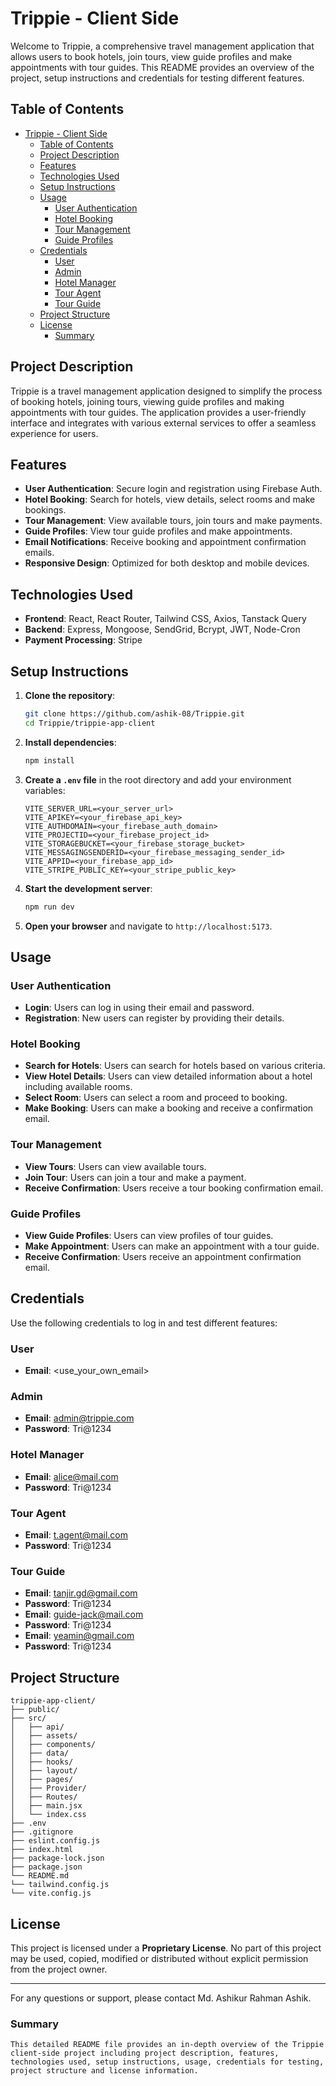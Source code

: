 # Trippie - Client Side

Welcome to Trippie, a comprehensive travel management application that allows users to book hotels, join tours, view guide profiles and make appointments with tour guides. This README provides an overview of the project, setup instructions and credentials for testing different features.

## Table of Contents

- [Trippie - Client Side](#trippie---client-side)
  - [Table of Contents](#table-of-contents)
  - [Project Description](#project-description)
  - [Features](#features)
  - [Technologies Used](#technologies-used)
  - [Setup Instructions](#setup-instructions)
  - [Usage](#usage)
    - [User Authentication](#user-authentication)
    - [Hotel Booking](#hotel-booking)
    - [Tour Management](#tour-management)
    - [Guide Profiles](#guide-profiles)
  - [Credentials](#credentials)
    - [User](#user)
    - [Admin](#admin)
    - [Hotel Manager](#hotel-manager)
    - [Tour Agent](#tour-agent)
    - [Tour Guide](#tour-guide)
  - [Project Structure](#project-structure)
  - [License](#license)
    - [Summary](#summary)

## Project Description

Trippie is a travel management application designed to simplify the process of booking hotels, joining tours, viewing guide profiles and making appointments with tour guides. The application provides a user-friendly interface and integrates with various external services to offer a seamless experience for users.

## Features

- **User Authentication**: Secure login and registration using Firebase Auth.
- **Hotel Booking**: Search for hotels, view details, select rooms and make bookings.
- **Tour Management**: View available tours, join tours and make payments.
- **Guide Profiles**: View tour guide profiles and make appointments.
- **Email Notifications**: Receive booking and appointment confirmation emails.
- **Responsive Design**: Optimized for both desktop and mobile devices.

## Technologies Used

- **Frontend**: React, React Router, Tailwind CSS, Axios, Tanstack Query
- **Backend**: Express, Mongoose, SendGrid, Bcrypt, JWT, Node-Cron
- **Payment Processing**: Stripe

## Setup Instructions

1. **Clone the repository**:

   ```bash
   git clone https://github.com/ashik-08/Trippie.git
   cd Trippie/trippie-app-client
   ```

2. **Install dependencies**:

   ```bash
   npm install
   ```

3. **Create a `.env` file** in the root directory and add your environment variables:

   ```plaintext
   VITE_SERVER_URL=<your_server_url>
   VITE_APIKEY=<your_firebase_api_key>
   VITE_AUTHDOMAIN=<your_firebase_auth_domain>
   VITE_PROJECTID=<your_firebase_project_id>
   VITE_STORAGEBUCKET=<your_firebase_storage_bucket>
   VITE_MESSAGINGSENDERID=<your_firebase_messaging_sender_id>
   VITE_APPID=<your_firebase_app_id>
   VITE_STRIPE_PUBLIC_KEY=<your_stripe_public_key>
   ```

4. **Start the development server**:

   ```bash
   npm run dev
   ```

5. **Open your browser** and navigate to `http://localhost:5173`.

## Usage

### User Authentication

- **Login**: Users can log in using their email and password.
- **Registration**: New users can register by providing their details.

### Hotel Booking

- **Search for Hotels**: Users can search for hotels based on various criteria.
- **View Hotel Details**: Users can view detailed information about a hotel including available rooms.
- **Select Room**: Users can select a room and proceed to booking.
- **Make Booking**: Users can make a booking and receive a confirmation email.

### Tour Management

- **View Tours**: Users can view available tours.
- **Join Tour**: Users can join a tour and make a payment.
- **Receive Confirmation**: Users receive a tour booking confirmation email.

### Guide Profiles

- **View Guide Profiles**: Users can view profiles of tour guides.
- **Make Appointment**: Users can make an appointment with a tour guide.
- **Receive Confirmation**: Users receive an appointment confirmation email.

## Credentials

Use the following credentials to log in and test different features:

### User

- **Email**: <use_your_own_email>

### Admin

- **Email**: admin@trippie.com
- **Password**: Tri@1234

### Hotel Manager

- **Email**: alice@mail.com
- **Password**: Tri@1234

### Tour Agent

- **Email**: t.agent@mail.com
- **Password**: Tri@1234

### Tour Guide

- **Email**: tanjir.gd@gmail.com
- **Password**: Tri@1234
- **Email**: guide-jack@mail.com
- **Password**: Tri@1234
- **Email**: yeamin@gmail.com
- **Password**: Tri@1234

## Project Structure

```plaintext
trippie-app-client/
├── public/
├── src/
│   ├── api/
│   ├── assets/
│   ├── components/
│   ├── data/
│   ├── hooks/
│   ├── layout/
│   ├── pages/
│   ├── Provider/
│   ├── Routes/
│   ├── main.jsx
│   └── index.css
├── .env
├── .gitignore
├── eslint.config.js
├── index.html
├── package-lock.json
├── package.json
└── README.md
└── tailwind.config.js
└── vite.config.js
```

## License

This project is licensed under a **Proprietary License**. No part of this project may be used, copied, modified or distributed without explicit permission from the project owner.

---

For any questions or support, please contact Md. Ashikur Rahman Ashik.

### Summary

```
This detailed README file provides an in-depth overview of the Trippie client-side project including project description, features, technologies used, setup instructions, usage, credentials for testing, project structure and license information.
```
